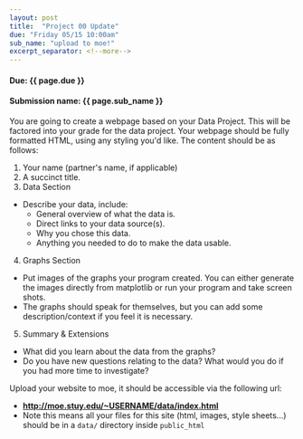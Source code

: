 ```yaml
---
layout: post
title:  "Project 00 Update"
due: "Friday 05/15 10:00am"
sub_name: "upload to moe!"
excerpt_separator: <!--more-->
---
```


#### Due: {{ page.due }}

#### Submission name: {{ page.sub_name }}
<!--more-->

You are going to create a webpage based on your Data Project. This will be factored into your grade for the data project. Your webpage should be fully formatted HTML, using any styling you'd like. The content should be as follows:

1. Your name (partner's name, if applicable)
2. A succinct title.
3. Data Section
  * Describe your data, include:
    * General overview of what the data is.
    * Direct links to your data source(s).
    * Why you chose this data.
    * Anything you needed to do to make the data usable.
4. Graphs Section
  * Put images of the graphs your program created. You can either generate the images directly from matplotlib or run your program and take screen shots.
  * The graphs should speak for themselves, but you can add some description/context if you feel it is necessary.
5. Summary & Extensions
  * What did you learn about the data from the graphs?
  * Do you have new questions relating to the data? What would you do if you had more time to investigate?

Upload your website to moe, it should be accessible via the following url:
* __http://moe.stuy.edu/~USERNAME/data/index.html__
* Note this means all your files for this site (html, images, style sheets...) should be in a `data/` directory inside `public_html`
